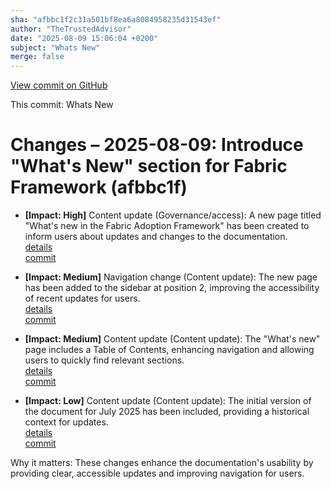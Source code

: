 ```yaml
---
sha: "afbbc1f2c31a501bf8ea6a8084958235d31543ef"
author: "TheTrustedAdvisor"
date: "2025-08-09 15:06:04 +0200"
subject: "Whats New"
merge: false
---
```


[View commit on GitHub](https://github.com/TheTrustedAdvisor/FabricAdoptionFramework/commit/afbbc1f2c31a501bf8ea6a8084958235d31543ef)

This commit: Whats New

# Changes – 2025-08-09: Introduce "What's New" section for Fabric Framework (afbbc1f)

- **[Impact: High]** Content update (Governance/access): A new page titled "What's new in the Fabric Adoption Framework" has been created to inform users about updates and changes to the documentation.  
   [details](/docs/about/changes/2025-08-09-whats-new)  
   [commit](https://github.com/TheTrustedAdvisor/FabricAdoptionFramework/commit/afbbc1f2c31a501bf8ea6a8084958235d31543ef)  

- **[Impact: Medium]** Navigation change (Content update): The new page has been added to the sidebar at position 2, improving the accessibility of recent updates for users.  
   [details](/docs/about/changes/2025-08-09-whats-new)  
   [commit](https://github.com/TheTrustedAdvisor/FabricAdoptionFramework/commit/afbbc1f2c31a501bf8ea6a8084958235d31543ef)  

- **[Impact: Medium]** Content update (Content update): The "What's new" page includes a Table of Contents, enhancing navigation and allowing users to quickly find relevant sections.  
   [details](/docs/about/changes/2025-08-09-whats-new)  
   [commit](https://github.com/TheTrustedAdvisor/FabricAdoptionFramework/commit/afbbc1f2c31a501bf8ea6a8084958235d31543ef)  

- **[Impact: Low]** Content update (Content update): The initial version of the document for July 2025 has been included, providing a historical context for updates.  
   [details](/docs/about/changes/2025-08-09-whats-new)  
   [commit](https://github.com/TheTrustedAdvisor/FabricAdoptionFramework/commit/afbbc1f2c31a501bf8ea6a8084958235d31543ef)  

Why it matters: These changes enhance the documentation's usability by providing clear, accessible updates and improving navigation for users.
